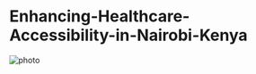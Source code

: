 # Enhancing-Healthcare-Accessibility-in-Nairobi-Kenya
![photo](https://github.com/mbuvenzuve/Enhancing-Healthcare-Accessibility-in-Nairobi-Kenya/blob/main/"C:\Users\User\Downloads\Best-Health-Insurance-in-Texas-e1653068829292.jpg")
